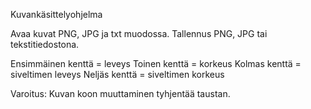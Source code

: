 Kuvankäsittelyohjelma

Avaa kuvat PNG, JPG ja txt muodossa.
Tallennus PNG, JPG tai tekstitiedostona.

Ensimmäinen kenttä = leveys
Toinen kenttä = korkeus
Kolmas kenttä = siveltimen leveys
Neljäs kenttä = siveltimen korkeus

Varoitus: Kuvan koon muuttaminen tyhjentää taustan.
